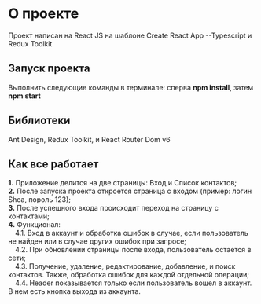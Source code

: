 # О проекте

Проект написан на React JS на шаблоне Create React App --Typescript и Redux Toolkit

## Запуск проекта

Выполнить следующие команды в терминале: сперва **npm install**, затем **npm start**  

## Библиотеки

Ant Design, Redux Toolkit, и React Router Dom v6

## Как все работает

**1.** Приложение делится на две страницы: Вход и Список контактов;  
**2.** После запуска проекта откроется страница с входом (пример: логин Shea, пороль 123);  
**3.** После успешного входа происходит переход на страницу с контактами;  
**4.** Функционал:  
&ensp;&ensp;4.1. Вход в аккаунт и обработка ошибок в случае, если пользователь не найден или в случае других ошибок при запросе;  
&ensp;&ensp;4.2. При обновлении страницы после входа, пользователь остается в сети;    
&ensp;&ensp;4.3. Получение, удаление, редактирование, добавление, и поиск контактов. Также, обработка ошибок для каждой отдельной операции;  
&ensp;&ensp;4.4. Header показывается только если пользователь вошел в аккаунт. В нем есть кнопка выхода из аккаунта.  
